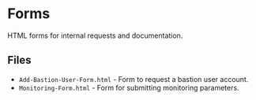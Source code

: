 # Forms

HTML forms for internal requests and documentation.

## Files

- `Add-Bastion-User-Form.html` - Form to request a bastion user account.
- `Monitoring-Form.html` - Form for submitting monitoring parameters.
